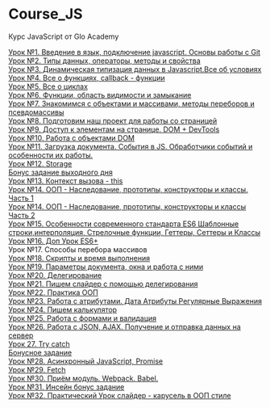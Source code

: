 # Course_JS
Курс JavaScript от Glo Academy

[Урок &numero;1. Введение в язык, подключение javascript. Основы работы с Git](https://github.com/Rootdiv/Course_JS/tree/lesson01)<br />
[Урок &numero;2. Типы данных, операторы, методы и свойства](https://github.com/Rootdiv/Course_JS/tree/lesson02)<br />
[Урок &numero;3. Динамическая типизация данных в Javascript.Все об условиях](https://github.com/Rootdiv/Course_JS/tree/lesson03)<br />
[Урок &numero;4. Все о функциях, callback - функции](https://github.com/Rootdiv/Course_JS/tree/lesson04)<br />
[Урок &numero;5. Все о циклах](https://github.com/Rootdiv/Course_JS/tree/lesson05)<br />
[Урок &numero;6. Функции, область видимости и замыкание](https://github.com/Rootdiv/Course_JS/tree/lesson06)<br />
[Урок &numero;7. Знакомимся с объектами и массивами, методы переборов и псевдомассивы](https://github.com/Rootdiv/Course_JS/tree/lesson07)<br />
[Урок &numero;8. Подготовим наш проект для работы со страницей](https://github.com/Rootdiv/Course_JS/tree/lesson08)<br />
[Урок &numero;9. Доступ к элементам на странице. DOM + DevTools](https://github.com/Rootdiv/Course_JS/tree/lesson09)<br />
[Урок &numero;10. Работа с объектами DOM​](https://github.com/Rootdiv/Course_JS/tree/lesson10)<br />
[Урок &numero;11. Загрузка документа. События в JS. Обработчики событий и особенности их работы.](https://github.com/Rootdiv/Course_JS/tree/lesson11)<br />
[Урок &numero;12. Storage](https://github.com/Rootdiv/Course_JS/tree/lesson12)<br />
[Бонус задание выходного дня](https://github.com/Rootdiv/Course_JS_extra/tree/lesson_bonus1)<br />
[Урок &numero;13. Контекст вызова - this](https://github.com/Rootdiv/Course_JS/tree/lesson13)<br />
[Урок &numero;14. ООП - Наследование, прототипы, конструкторы и классы. Часть 1](https://github.com/Rootdiv/Course_JS/tree/lesson14_part1)<br />
[Урок &numero;14. ООП - Наследование, прототипы, конструкторы и классы Часть 2](https://github.com/Rootdiv/Course_JS/tree/lesson14_part2)<br />
[Урок &numero;15. Особенности современного стандарта ES6 Шаблонные строки,интерполяция, Стрелочные функции, Геттеры, Сеттеры и Классы](https://github.com/Rootdiv/Course_JS/tree/lesson15)<br />
[Урок &numero;16. Доп Урок ES6+](https://github.com/Rootdiv/Course_JS/tree/lesson16)<br />
Урок &numero;17. Способы перебора массивов<br />
[Урок &numero;18. Скрипты и время выполнения](https://github.com/Rootdiv/Course_JS/tree/lesson18)<br />
[Урок &numero;19. Параметры документа, окна и работа с ними](https://github.com/Rootdiv/Course_JS/tree/lesson19)<br />
[Урок &numero;20. Делегирование](https://github.com/Rootdiv/Course_JS/tree/lesson20)<br />
[Урок &numero;21. Пишем слайдер с помощью делегирования](https://github.com/Rootdiv/Course_JS/tree/lesson21)<br />
[Урок &numero;22. Практика ООП](https://github.com/Rootdiv/Course_JS/tree/lesson22)<br />
[Урок &numero;23. Работа с атрибутами. Дата Атрибуты Регулярные Выражения](https://github.com/Rootdiv/Course_JS/tree/lesson23)<br />
[Урок &numero;24. Пишем калькулятор](https://github.com/Rootdiv/Course_JS/tree/lesson24)<br />
[Урок &numero;25. Работа с формами и валидация](https://github.com/Rootdiv/Course_JS_extra/tree/lesson25)<br />
[Урок &numero;26. Работа с JSON, AJAX. Получение и отправка данных на сервер](https://github.com/Rootdiv/Course_JS/tree/lesson26)<br />
[Урок 27. Try catch](https://github.com/Rootdiv/filterEvalTryCatch)<br />
[Бонусное задание](https://github.com/Rootdiv/Course_JS_extra/tree/lesson_bonus2)<br />
[Урок &numero;28. Асинхронный JavaScript, Promise](https://github.com/Rootdiv/Course_JS/tree/lesson28)<br />
[Урок &numero;29. Fetch](https://github.com/Rootdiv/Course_JS/tree/lesson29)<br />
[Урок &numero;30. Приём модуль. Webpack. Babel.](https://github.com/Rootdiv/Course_JS/tree/lesson30)<br />
[Урок &numero;31. Инсейн бонус задание](https://github.com/Rootdiv/Course_JS_inputCities)<br />
[Урок &numero;32. Практический Урок слайдер - карусель в ООП стиле](https://github.com/Rootdiv/Course_JS_extra/tree/lesson32)<br />
